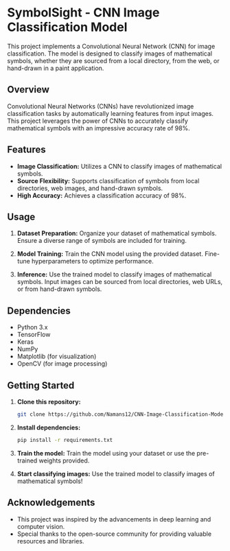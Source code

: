 # SymbolSight - CNN Image Classification Model

This project implements a Convolutional Neural Network (CNN) for image classification. The model is designed to classify images of mathematical symbols, whether they are sourced from a local directory, from the web, or hand-drawn in a paint application.

## Overview

Convolutional Neural Networks (CNNs) have revolutionized image classification tasks by automatically learning features from input images. This project leverages the power of CNNs to accurately classify mathematical symbols with an impressive accuracy rate of 98%.

## Features

- **Image Classification:** Utilizes a CNN to classify images of mathematical symbols.
- **Source Flexibility:** Supports classification of symbols from local directories, web images, and hand-drawn symbols.
- **High Accuracy:** Achieves a classification accuracy of 98%.
   
## Usage

1. **Dataset Preparation:** Organize your dataset of mathematical symbols. Ensure a diverse range of symbols are included for training.

2. **Model Training:** Train the CNN model using the provided dataset. Fine-tune hyperparameters to optimize performance.

3. **Inference:** Use the trained model to classify images of mathematical symbols. Input images can be sourced from local directories, web URLs, or from hand-drawn symbols.

## Dependencies

- Python 3.x
- TensorFlow
- Keras
- NumPy
- Matplotlib (for visualization)
- OpenCV (for image processing)

## Getting Started

1. **Clone this repository:**

    ```bash
    git clone https://github.com/Namans12/CNN-Image-Classification-Model.git
    ```

2. **Install dependencies:**

    ```bash
    pip install -r requirements.txt
    ```

3. **Train the model:** Train the model using your dataset or use the pre-trained weights provided.

4. **Start classifying images:** Use the trained model to classify images of mathematical symbols!

## Acknowledgements

- This project was inspired by the advancements in deep learning and computer vision.
- Special thanks to the open-source community for providing valuable resources and libraries.

